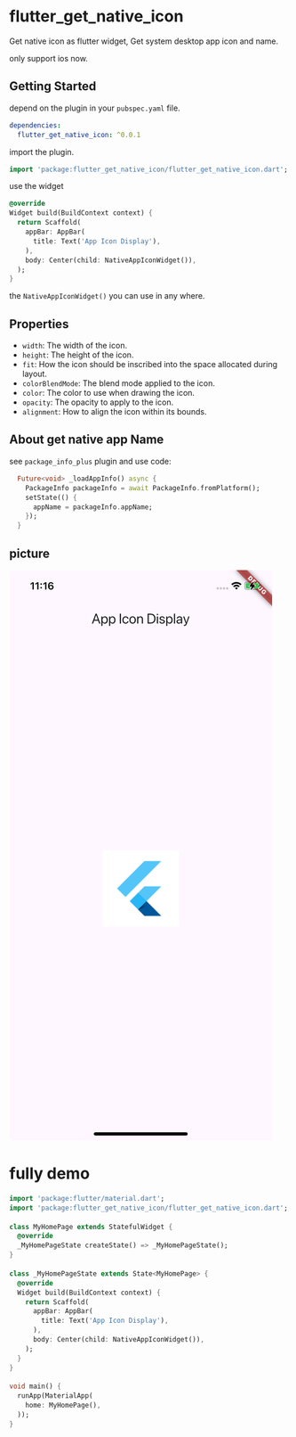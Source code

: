 # flutter_get_native_icon

Get native icon as flutter widget, Get system desktop app icon and name.

only support ios now.

## Getting Started

depend on the plugin in your `pubspec.yaml` file.

```yaml
dependencies:
  flutter_get_native_icon: ^0.0.1
```

import the plugin.

```dart
import 'package:flutter_get_native_icon/flutter_get_native_icon.dart';
```

use the widget

```dart
@override
Widget build(BuildContext context) {
  return Scaffold(
    appBar: AppBar(
      title: Text('App Icon Display'),
    ),
    body: Center(child: NativeAppIconWidget()),
  );
}
```

the `NativeAppIconWidget()` you can use in any where.

## Properties

- `width`: The width of the icon.
- `height`: The height of the icon.
- `fit`: How the icon should be inscribed into the space allocated during layout.
- `colorBlendMode`: The blend mode applied to the icon.
- `color`: The color to use when drawing the icon.
- `opacity`: The opacity to apply to the icon.
- `alignment`: How to align the icon within its bounds.


## About get native app Name
see `package_info_plus` plugin and use code:
```dart
  Future<void> _loadAppInfo() async {
    PackageInfo packageInfo = await PackageInfo.fromPlatform();
    setState(() {
      appName = packageInfo.appName;
    });
  }
```

## picture
![App Icon](img/2024-11-21%2011.16.33.jpeg)

# fully demo

```dart
import 'package:flutter/material.dart';
import 'package:flutter_get_native_icon/flutter_get_native_icon.dart';

class MyHomePage extends StatefulWidget {
  @override
  _MyHomePageState createState() => _MyHomePageState();
}

class _MyHomePageState extends State<MyHomePage> {
  @override
  Widget build(BuildContext context) {
    return Scaffold(
      appBar: AppBar(
        title: Text('App Icon Display'),
      ),
      body: Center(child: NativeAppIconWidget()),
    );
  }
}

void main() {
  runApp(MaterialApp(
    home: MyHomePage(),
  ));
}
```